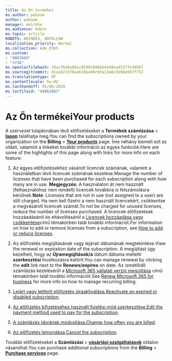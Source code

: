 ```yaml
---
title: Az Ön termékei
ms.author: pebaum
author: pebaum
manager: mnirkhe
ms.audience: Admin
ms.topic: article
ROBOTS: NOINDEX, NOFOLLOW
localization_priority: Normal
ms.collection: Adm_O365
ms.custom:
- "9001669"
- "3736"
ms.openlocfilehash: 19acf6d8ab01c0599c088eb44ddea45377e36567
ms.sourcegitcommit: d1aad215f8aa636ba89c93a13a0c9d90e997f752
ms.translationtype: MT
ms.contentlocale: hu-HU
ms.lasthandoff: 05/06/2020
ms.locfileid: "44062863"
---
```

# <a name="your-products"></a><span data-ttu-id="9bf94-102">Az Ön termékei</span><span class="sxs-lookup"><span data-stu-id="9bf94-102">Your products</span></span>

<span data-ttu-id="9bf94-103">A szervezet tulajdonában lévő előfizetéseket a **Termékek számlázása** > **[lapon](https://go.microsoft.com/fwlink/p/?linkid=842054)** találhatja meg.</span><span class="sxs-lookup"><span data-stu-id="9bf94-103">You can find the subscriptions owned by your organization on the **Billing** > **[Your products](https://go.microsoft.com/fwlink/p/?linkid=842054)** page.</span></span> <span data-ttu-id="9bf94-104">Íme néhány kiemeli ezt az oldalt, valamint a linkeket további információ az egyes funkciók:</span><span class="sxs-lookup"><span data-stu-id="9bf94-104">Here are some of the highlights of this page along with links for more info on each feature:</span></span>

1. <span data-ttu-id="9bf94-105">Az egyes előfizetésekhez vásárolt licencek számának, valamint a használatban lévő licencek számának kezelése.</span><span class="sxs-lookup"><span data-stu-id="9bf94-105">Manage the number of licenses that have been purchased for each subscription along with how many are in use.</span></span>  <span data-ttu-id="9bf94-106">**Megjegyzés:** A használaton át nem használt (felhasználóhoz nem rendelt) licencek továbbra is felszámolásra kerülnek.</span><span class="sxs-lookup"><span data-stu-id="9bf94-106">**Note**: Licenses that are not in use (not assigned to a user) are still charged.</span></span>  <span data-ttu-id="9bf94-107">Ha nem kell fizetni a nem használt licencekért, csökkentse a megvásárolt licencek számát.</span><span class="sxs-lookup"><span data-stu-id="9bf94-107">To not be charged for unused licenses, reduce the number of licenses purchased.</span></span> <span data-ttu-id="9bf94-108">A licencek előfizetések hozzáadásáról és eltávolításáról a [Licencek hozzáadása vagy csökkentése](https://docs.microsoft.com/alchemyinsights/how-to-add-or-reduce-licenses)című témakörben talál további információt.</span><span class="sxs-lookup"><span data-stu-id="9bf94-108">For information on how to add or remove licenses from a subscription, see [How to add or reduce licenses](https://docs.microsoft.com/alchemyinsights/how-to-add-or-reduce-licenses).</span></span>

2. <span data-ttu-id="9bf94-109">Az előfizetés megújításának vagy lejárati dátumának megtekintése.</span><span class="sxs-lookup"><span data-stu-id="9bf94-109">View the renewal or expiration date of the subscription.</span></span>  <span data-ttu-id="9bf94-110">A megújítást úgy kezelheti, hogy az **Újramegújítások/a** dátum dátuma melletti **szerkesztési** hivatkozásra kattint.</span><span class="sxs-lookup"><span data-stu-id="9bf94-110">You can manage renewal by clicking the **edit** link next to the **Renews/expires** on date.</span></span>  <span data-ttu-id="9bf94-111">Az ismétlődő számlázás kezeléséről a [Microsoft 365 vállalati verzió megújítása](https://go.microsoft.com/fwlink/?linkid=2119216) című témakörben talál további információt.</span><span class="sxs-lookup"><span data-stu-id="9bf94-111">See [Renew Microsoft 365 for business](https://go.microsoft.com/fwlink/?linkid=2119216) for more info on how to manage recurring billing.</span></span>

3. <span data-ttu-id="9bf94-112">[Lejárt vagy letiltott előfizetés újraaktiválása.](https://go.microsoft.com/fwlink/?linkid=2117519)</span><span class="sxs-lookup"><span data-stu-id="9bf94-112">[Reactivate an expired or disabled subscription](https://go.microsoft.com/fwlink/?linkid=2117519).</span></span>

4. <span data-ttu-id="9bf94-113">[Az előfizetés kifizetéséhez használt fizetési mód szerkesztése.](https://go.microsoft.com/fwlink/?linkid=2117167)</span><span class="sxs-lookup"><span data-stu-id="9bf94-113">[Edit the payment method used to pay for the subscription](https://go.microsoft.com/fwlink/?linkid=2117167).</span></span>

5. <span data-ttu-id="9bf94-114">[A számlázás idorának módosítása.](https://go.microsoft.com/fwlink/?linkid=2119112)</span><span class="sxs-lookup"><span data-stu-id="9bf94-114">[Change how often you are billed](https://go.microsoft.com/fwlink/?linkid=2119112).</span></span>

6. <span data-ttu-id="9bf94-115">[Az előfizetés lemondása](https://go.microsoft.com/fwlink/?linkid=2119113).</span><span class="sxs-lookup"><span data-stu-id="9bf94-115">[Cancel the subscription](https://go.microsoft.com/fwlink/?linkid=2119113).</span></span>

<span data-ttu-id="9bf94-116">További előfizetéseket a **Számlázási** > [**vásárlási szolgáltatások**](https://go.microsoft.com/fwlink/p/?linkid=868433) oldalon vásárolhat.</span><span class="sxs-lookup"><span data-stu-id="9bf94-116">You can purchase additional subscriptions from the **Billing** > [**Purchase services**](https://go.microsoft.com/fwlink/p/?linkid=868433) page.</span></span>
